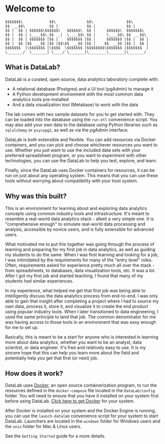 # Welcome to
```
$$$$$$$\            $$\              $$\               $$\             
$$  __$$\           $$ |             $$ |              $$ |            
$$ |  $$ | $$$$$$\$$$$$$\   $$$$$$\  $$ |     $$$$$$\  $$$$$$$\        
$$ |  $$ | \____$$\_$$  _|  \____$$\ $$ |     \____$$\ $$  __$$\       
$$ |  $$ | $$$$$$$ |$$ |    $$$$$$$ |$$ |     $$$$$$$ |$$ |  $$ |      
$$ |  $$ |$$  __$$ |$$ |$$\$$  __$$ |$$ |    $$  __$$ |$$ |  $$ |      
$$$$$$$  |\$$$$$$$ |\$$$$  \$$$$$$$ |$$$$$$$$\$$$$$$$ |$$$$$$$  |      
\_______/  \_______| \____/ \_______|\________\_______|\_______/    
```
## What is DataLab? 

DataLab is a curated, open source, data analytics laboratory complete with: 
- A relational database (Postgres) and a UI tool (pgAdmin) to manage it  
- A Python development environment with the most common data analytics tools pre-installed 
- And a data visualization tool (Metabase) to work with the data 

The lab comes with two sample datasets for you to get started with. They can be loaded into the database using the `run-etl` convenience script. You may also add your own data to the database using Python libraries such as `sqlalchemy` or `psycopg2`, as well as via the pgAdmin interface.

DataLab is both extensible and flexible. You can add resources via Docker containers, and you can pick and choose whichever resources you want to use. Whether you just want to use the included data sets with your preferred spreadsheet program, or you want to experiment with other technologies, you can use the DataLab to help you test, explore, and learn.

Finally, since the DataLab uses Docker containers for resources, it can be run on just about any operating system. This means that you can use these tools without worrying about compatibility with your host system.

## Why was this built?

This is an environment for learning about and exploring data analytics concepts using common industry tools and infrastructure. It's meant to resemble a real-world data analytics stack - albeit a very simple one. It is "comprehensive enough" to simulate real-world data processing and analysis, accessible by novice users, and is fully extensible for advanced users.

What motivated me to put this together was going through the process of learning and preparing for my first job in data analytics, as well as guiding my students to do the same. When I was first learning and looking for a job, I was intimidated by the requirements for many of the "entry level" roles. Often, requirements asked for experience pretty much all over the stack - from spreadsheets, to databases, data visualization tools, etc. It was a lot. After I got my first job and started teaching, I found that many of my students had similar experiences.

In my experience, what helped me get that first job was being able to intelligently discuss the data analytics process from end-to-end. I was only able to gain that insight after completing a project where I had to source my own data, process it, store it, and visualize it to create the end product using popular industry tools. When I later transitioned to data engineering, I used the same principle to land that job. The common denominator for me was having access to those tools in an environment that was easy enough for me to set up.

Basically, this is meant to be a start for anyone who is interested in learning more about data analytics, whether you want to be an analyst, data scientist, or data engineer. It's free and relatively easy to use. It is my sincere hope that this can help you learn more about the field and potentially help you get that first (or next) job.  

## How does it work?

DataLab uses [Docker](https://docs.docker.com/get-started/overview/), an open source containerization program, to run the resources defined in the `docker-compose` file located in the `DataLab/config` folder. You will need to ensure that you have it installed on your system first before using DataLab. [Click here to get Docker](https://docs.docker.com/get-docker/) for your system. 

After Docker is installed on your system and the Docker Engine is running, you can use the `launch-datalab` convenience script for your system to start DataLab. Launchers are located in the `windows` folder for Windows users and the `unix` folder for Mac & Linux users.

See the `Getting Started` guide for a more details.

